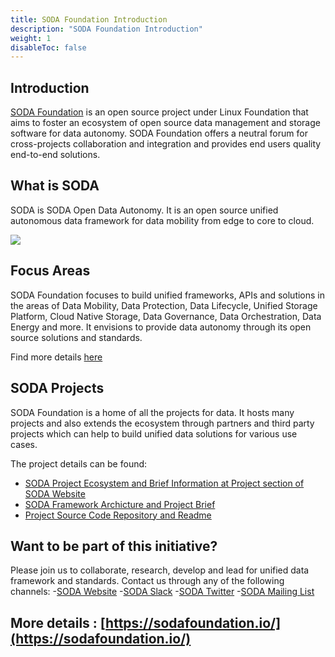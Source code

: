 ```yaml
---
title: SODA Foundation Introduction
description: "SODA Foundation Introduction"
weight: 1
disableToc: false
---
```


## Introduction
[SODA Foundation](http://github.com/sodafoundation) is an open source project under Linux Foundation that aims to foster an ecosystem of open source data management and storage software for data autonomy. SODA Foundation offers a neutral forum for cross-projects collaboration and integration and provides end users quality end-to-end solutions.

## What is SODA
SODA is SODA Open Data Autonomy. It is an open source unified autonomous data framework for data mobility from edge to core to cloud.

<img src="https://sodafoundation.io/wp-content/uploads/2020/04/sodaautonomy1960-1536x1138.jpg">

## Focus Areas
SODA Foundation focuses to build unified frameworks, APIs and solutions in the areas of Data Mobility, Data Protection, Data Lifecycle, Unified Storage Platform, Cloud Native Storage, Data Governance, Data Orchestration, Data Energy and more. It envisions to provide data autonomy through its open source solutions and standards.

Find more details [here](https://sodafoundation.io/)

## SODA Projects
SODA Foundation is a home of all the projects for data. It hosts many projects and also extends the ecosystem through partners and third party projects which can help to build unified data solutions for various use cases.

The project details can be found:

 - [SODA Project Ecosystem and Brief Information at Project section of SODA Website](https://sodafoundation.io/projects/)
 - [SODA Framework Archicture and Project Brief]([https://github.com/sodafoundation/design-specs/blob/master/SODAFrameworkAndSODAProjects.md](https://github.com/sodafoundation/design-specs/blob/master/SODAFrameworkAndSODAProjects.md))
 - [Project Source Code Repository and Readme](https://github.com/sodafoundation/)

## Want to be part of this initiative?
Please join us to collaborate, research, develop and lead for unified data framework and standards.
Contact us through any of the following channels:
-[SODA Website](https://sodafoundation.io/the-foundation/join/)
-[SODA Slack](https://sodafoundation.io/slack)
-[SODA Twitter](https://twitter.com/sodafoundation)
-[SODA Mailing List](https://lists.sodafoundation.io)

## More details : [https://sodafoundation.io/](https://sodafoundation.io/)
